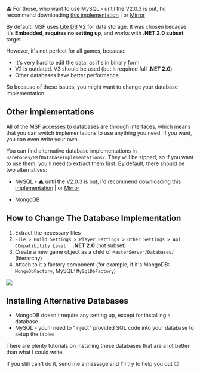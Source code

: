 :warning: For those, who want to use MySQL -  until the V2.0.3 is out, I'd recommend downloading [this implementation](https://mega.nz/#!VBVymKSB!eTmiG-sZMV4GnYxuGc6mL7Z4uZJzezaK-M3lh6MWvOM) | or [Mirror](https://drive.google.com/open?id=0B87OgNU13WpjakwyeFNJQzg1RGM)

By default, MSF uses [Lite DB V2](https://github.com/mbdavid/LiteDB) for data storage. It was chosen because it's **Embedded**, **requires no setting up**, and works with **.NET 2.0 subset** target. 

However, it's not perfect for all games, because:

* It's very hard to edit the data, as it's in binary form
* V2 is outdated. V3 should be used (but it required full **.NET 2.0**)
* Other databases have better performance

So because of these issues, you might want to change your database implementation. 

## Other implementations

All of the MSF accesses to databases are through interfaces, which means that you can switch implementations to use anything you need. If you want, you can even write your own.

You can find alternative database implementations in `Barebones/MsfDatabaseImplementations/`. They will be zipped, so if you want to use them, you'll need to extract them first. By default, there should be two alternatives:

* MySQL - :warning: until the V2.0.3 is out, I'd recommend downloading [this implementation](https://mega.nz/#!VBVymKSB!eTmiG-sZMV4GnYxuGc6mL7Z4uZJzezaK-M3lh6MWvOM) | or [Mirror](https://drive.google.com/open?id=0B87OgNU13WpjakwyeFNJQzg1RGM)

* MongoDB

## How to Change The Database Implementation

1. Extract the necessary files
1. `File > Build Settings > Player Settings > Other Settings > Api COmpatibility Level: ` **.NET 2.0** (not subset)
1. Create a new game object as a child of `MasterServer/Databases/` (hierarchy)
1. Attach to it a factory component (for example, if it's MongoDB: `MongoDbFactory`, MySQL: `MySqlDbFactory`)

![](http://i.imgur.com/iyFcIQu.png)

## Installing Alternative Databases

* MongoDB doesn't require any setting up, except for installing a database
* MySQL - you'll need to "inject" provided SQL code into your database to setup the tables

There are plenty tutorials on installing these databases that are a lot better than what I could write. 

If you still can't do it, send me a message and I'll try to help you out 😉 